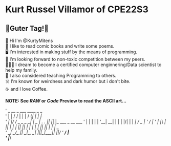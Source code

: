 # Kurt Russel Villamor of CPE22S3
##  👋__Guter Tag!__👋
📛 Hi I'm @KurtyMitens <br>
📖 I like to read comic books and write some poems. <br>
🖥️ I'm interested in making stuff by the means of programming. <br>
🤮 I'm looking forward to non-toxic competition between my peers. <br>
👨🏽‍🔬 I dream to become a certified computer enginnering/Data scientist to help my family. <br>
🍎 I also considered teaching Programming to others. <br> 
☠️ I'm known for weirdness and dark humor but i don't bite. <br>
☕ and I love Coffee. <br> 

**NOTE: See _RAW_ or _Code_ Preview to read the ASCII art...**

'   _   __           _        ___  ____ _   _                 
'  | | / /          | |       |  \/  (_| | | |                
'  | |/ / _   _ _ __| |_ _   _| .  . |_| |_| |_ ___ _ __  ___ 
'  |    \| | | | '__| __| | | | |\/| | | __| __/ _ | '_ \/ __|
'  | |\  | |_| | |  | |_| |_| | |  | | | |_| ||  __| | | \__ \
'  \_| \_/\__,_|_|   \__|\__, \_|  |_|_|\__|\__\___|_| |_|___/
'                         __/ |                               
'                        |___/                                
                      
